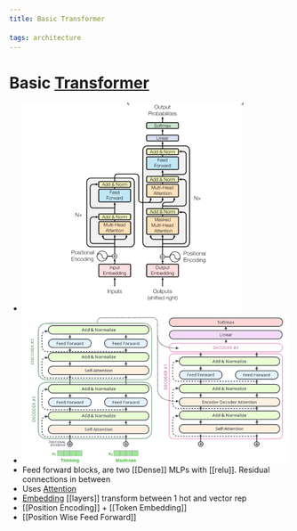 ```yaml
---
title: Basic Transformer

tags: architecture 
---
```


# Basic [Transformer](Transformer.md)
- ![im](assets/Pasted%20image%2020220307183126.png)
- ![](assets/Pasted%20image%2020220621164717.jpg)
- Feed forward blocks, are two [[Dense]] MLPs with [[relu]]. Residual connections in between
- Uses [Attention](Attention.md)
- [Embedding](Embedding.md) [[layers]] transform between 1 hot and vector rep
- [[Position Encoding]] + [[Token Embedding]]
- [[Position Wise Feed Forward]]


















